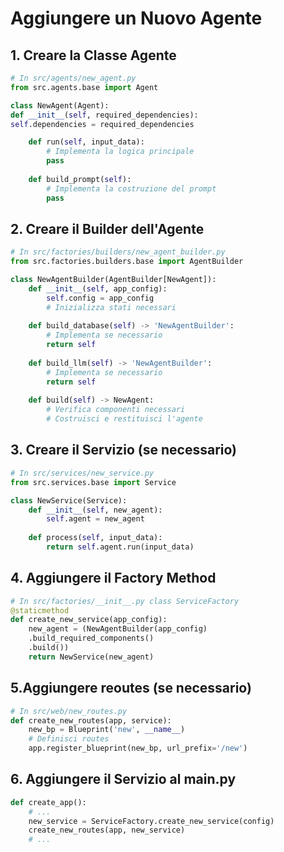 # Aggiungere un Nuovo Agente

## 1. Creare la Classe Agente
```python
# In src/agents/new_agent.py
from src.agents.base import Agent

class NewAgent(Agent):
def __init__(self, required_dependencies):
self.dependencies = required_dependencies

    def run(self, input_data):
        # Implementa la logica principale
        pass
        
    def build_prompt(self):
        # Implementa la costruzione del prompt
        pass
```

## 2. Creare il Builder dell'Agente
```python
# In src/factories/builders/new_agent_builder.py
from src.factories.builders.base import AgentBuilder

class NewAgentBuilder(AgentBuilder[NewAgent]):
    def __init__(self, app_config):
        self.config = app_config
        # Inizializza stati necessari
        
    def build_database(self) -> 'NewAgentBuilder':
        # Implementa se necessario
        return self
        
    def build_llm(self) -> 'NewAgentBuilder':
        # Implementa se necessario
        return self
        
    def build(self) -> NewAgent:
        # Verifica componenti necessari
        # Costruisci e restituisci l'agente
```

## 3. Creare il Servizio (se necessario)
```python
# In src/services/new_service.py
from src.services.base import Service

class NewService(Service):
    def __init__(self, new_agent):
        self.agent = new_agent
        
    def process(self, input_data):
        return self.agent.run(input_data)
```

## 4. Aggiungere il Factory Method
```python
# In src/factories/__init__.py class ServiceFactory
@staticmethod
def create_new_service(app_config):
    new_agent = (NewAgentBuilder(app_config)
    .build_required_components()
    .build())
    return NewService(new_agent)
```

## 5.Aggiungere reoutes (se necessario)
```python
# In src/web/new_routes.py
def create_new_routes(app, service):
    new_bp = Blueprint('new', __name__)
    # Definisci routes
    app.register_blueprint(new_bp, url_prefix='/new')
```
## 6. Aggiungere il Servizio al main.py
```python
def create_app():
    # ...
    new_service = ServiceFactory.create_new_service(config)
    create_new_routes(app, new_service)
    # ...
```